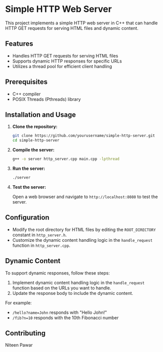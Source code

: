 # Simple HTTP Web Server

This project implements a simple HTTP web server in C++ that can handle HTTP GET requests for serving HTML files and dynamic content.

## Features

- Handles HTTP GET requests for serving HTML files
- Supports dynamic HTTP responses for specific URLs
- Utilizes a thread pool for efficient client handling

## Prerequisites

- C++ compiler
- POSIX Threads (Pthreads) library

## Installation and Usage

1. **Clone the repository:**

    ```sh
    git clone https://github.com/yourusername/simple-http-server.git
    cd simple-http-server
    ```

2. **Compile the server:**

    ```sh
    g++ -o server http_server.cpp main.cpp -lpthread
    ```

3. **Run the server:**

    ```sh
    ./server
    ```

4. **Test the server:**

    Open a web browser and navigate to `http://localhost:8080` to test the server.

## Configuration

- Modify the root directory for HTML files by editing the `ROOT_DIRECTORY` constant in `http_server.h`.
- Customize the dynamic content handling logic in the `handle_request` function in `http_server.cpp`.

## Dynamic Content

To support dynamic responses, follow these steps:

1. Implement dynamic content handling logic in the `handle_request` function based on the URLs you want to handle.
2. Update the response body to include the dynamic content.

For example:
- `/hello?name=John` responds with "Hello John!"
- `/fib?n=10` responds with the 10th Fibonacci number

## Contributing

Niteen Pawar
